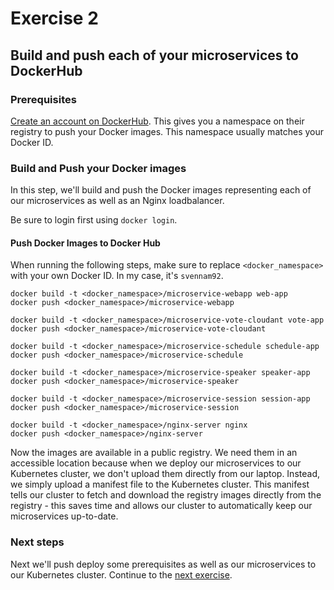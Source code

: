 # Exercise 2
## Build and push each of your microservices to DockerHub

### Prerequisites

[Create an account on DockerHub](https://hub.docker.com/). This gives you a namespace on their registry to push your Docker images. This namespace usually matches your Docker ID.

### Build and Push your Docker images

In this step, we'll build and push the Docker images representing each of our microservices as well as an Nginx loadbalancer.

Be sure to login first using `docker login`.

#### Push Docker Images to Docker Hub
When running the following steps, make sure to replace `<docker_namespace>` with your own Docker ID. In my case, it's `svennam92`.

```
docker build -t <docker_namespace>/microservice-webapp web-app
docker push <docker_namespace>/microservice-webapp

docker build -t <docker_namespace>/microservice-vote-cloudant vote-app
docker push <docker_namespace>/microservice-vote-cloudant

docker build -t <docker_namespace>/microservice-schedule schedule-app
docker push <docker_namespace>/microservice-schedule

docker build -t <docker_namespace>/microservice-speaker speaker-app
docker push <docker_namespace>/microservice-speaker

docker build -t <docker_namespace>/microservice-session session-app
docker push <docker_namespace>/microservice-session

docker build -t <docker_namespace>/nginx-server nginx
docker push <docker_namespace>/nginx-server
```

Now the images are available in a public registry. We need them in an accessible location because when we deploy our microservices to our Kubernetes cluster, we don't upload them directly from our laptop. Instead, we simply upload a manifest file to the Kubernetes cluster. This manifest tells our cluster to fetch and download the registry images directly from the registry - this saves time and allows our cluster to automatically keep our microservices up-to-date.

### Next steps

Next we'll push deploy some prerequisites as well as our microservices to our Kubernetes cluster. Continue to the [next exercise](ex3.md).

